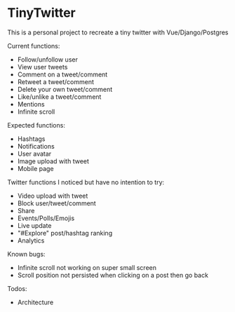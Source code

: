 # TinyTwitter


This is a personal project to recreate a tiny twitter with Vue/Django/Postgres


Current functions:
* Follow/unfollow user
* View user tweets
* Comment on a tweet/comment
* Retweet a tweet/comment
* Delete your own tweet/comment
* Like/unlike a tweet/comment
* Mentions
* Infinite scroll


Expected functions:
* Hashtags
* Notifications
* User avatar
* Image upload with tweet
* Mobile page


Twitter functions I noticed but have no intention to try:
* Video upload with tweet
* Block user/tweet/comment
* Share
* Events/Polls/Emojis
* Live update
* "#Explore" post/hashtag ranking
* Analytics


Known bugs:
* Infinite scroll not working on super small screen
* Scroll position not persisted when clicking on a post then go back


Todos:
* Architecture